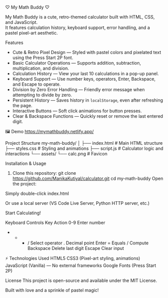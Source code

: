 ♡ My Math Buddy ♡

My Math Buddy is a cute, retro-themed calculator built with HTML, CSS, and JavaScript.  
It features calculation history, keyboard support, error handling, and a pastel pixel-art aesthetic.

Features
- Cute & Retro Pixel Design — Styled with pastel colors and pixelated text using the Press Start 2P font.
- Basic Calculator Operations — Supports addition, subtraction, multiplication, and division.
- Calculation History — View your last 10 calculations in a pop-up panel.
- Keyboard Support — Use number keys, operators, Enter, Backspace, and Escape to operate.
- Division by Zero Error Handling — Friendly error message when attempting to divide by zero.
- Persistent History — Saves history in `localStorage`, even after refreshing the page.
- Interactive Buttons — Soft click animations for button presses.
- Clear & Backspace Functions — Quickly reset or remove the last entered digit.

🖼 Demo
https://mymathbuddy.netlify.app/

Project Structure
my-math-buddy/
│
├── index.html # Main HTML structure
├── styles.css # Styling and animations
├── script.js # Calculator logic and interactions
└── assets/
└── calc.png # Favicon

Installation & Usage

1. Clone this repository:
   git clone https://github.com/ManikaKutiyal/calculator.git
   cd my-math-buddy
Open the project:

Simply double-click index.html

Or use a local server (VS Code Live Server, Python HTTP server, etc.)

Start Calculating!

Keyboard Controls
Key	Action
0-9	Enter number
+ - * /	Select operator
.	Decimal point
Enter =	Equals / Compute
Backspace	Delete last digit
Escape	Clear input

⚡ Technologies Used
HTML5
CSS3 (Pixel-art styling, animations)
JavaScript (Vanilla) — No external frameworks
Google Fonts (Press Start 2P)

License
This project is open-source and available under the MIT License.

Built with love and a sprinkle of pastel magic!
